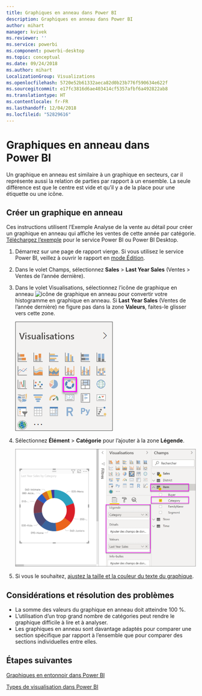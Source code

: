 ```yaml
---
title: Graphiques en anneau dans Power BI
description: Graphiques en anneau dans Power BI
author: mihart
manager: kvivek
ms.reviewer: ''
ms.service: powerbi
ms.component: powerbi-desktop
ms.topic: conceptual
ms.date: 09/24/2018
ms.author: mihart
LocalizationGroup: Visualizations
ms.openlocfilehash: 5720e52b61332aeca82d0b23b776f590634e622f
ms.sourcegitcommit: e17fc3816d6ae403414cf5357afbf6a492822ab8
ms.translationtype: HT
ms.contentlocale: fr-FR
ms.lasthandoff: 12/04/2018
ms.locfileid: "52829616"
---
```

# <a name="doughnut-charts-in-power-bi"></a>Graphiques en anneau dans Power BI
Un graphique en anneau est similaire à un graphique en secteurs, car il représente aussi la relation de parties par rapport à un ensemble. La seule différence est que le centre est vide et qu’il y a de la place pour une étiquette ou une icône.

## <a name="create-a-doughnut-chart"></a>Créer un graphique en anneau
Ces instructions utilisent l’Exemple Analyse de la vente au détail pour créer un graphique en anneau qui affiche les ventes de cette année par catégorie. [Téléchargez l’exemple](../sample-datasets.md) pour le service Power BI ou Power BI Desktop.

1. Démarrez sur une page de rapport vierge. Si vous utilisez le service Power BI, veillez à ouvrir le rapport en [mode Édition](../service-interact-with-a-report-in-editing-view.md).

2. Dans le volet Champs, sélectionnez **Sales** \> **Last Year Sales** (Ventes > Ventes de l’année dernière).  
   
3. Dans le volet Visualisations, sélectionnez l’icône de graphique en anneau ![icône de graphique en anneau](media/power-bi-visualization-doughnut-charts/power-bi-icon.png) pour convertir votre histogramme en graphique en anneau. Si **Last Year Sales** (Ventes de l’année dernière) ne figure pas dans la zone **Valeurs**, faites-le glisser vers cette zone.
     
   ![Volet de visualisation avec anneau sélectionné](media/power-bi-visualization-doughnut-charts/power-bi-doughnut-chart.png)

4. Sélectionnez **Élément** \> **Catégorie** pour l’ajouter à la zone **Légende**. 
     
    ![anneau en regard du volet Champs](media/power-bi-visualization-doughnut-charts/power-bi-doughnut-done.png)

5. Si vous le souhaitez, [ajustez la taille et la couleur du texte du graphique](power-bi-visualization-customize-title-background-and-legend.md). 

## <a name="considerations-and-troubleshooting"></a>Considérations et résolution des problèmes
* La somme des valeurs du graphique en anneau doit atteindre 100 %.
* L’utilisation d’un trop grand nombre de catégories peut rendre le graphique difficile à lire et à analyser.
* Les graphiques en anneau sont davantage adaptés pour comparer une section spécifique par rapport à l’ensemble que pour comparer des sections individuelles entre elles. 

## <a name="next-steps"></a>Étapes suivantes
[Graphiques en entonnoir dans Power BI](power-bi-visualization-funnel-charts.md)

[Types de visualisation dans Power BI](power-bi-visualization-types-for-reports-and-q-and-a.md)


